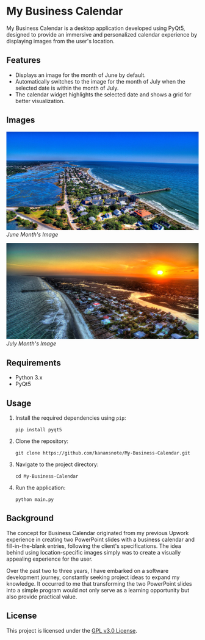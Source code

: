 # My Business Calendar

My Business Calendar is a desktop application developed using PyQt5, designed to provide an immersive and personalized calendar experience by displaying images from the user's location.

## Features

- Displays an image for the month of June by default.
- Automatically switches to the image for the month of July when the selected date is within the month of July.
- The calendar widget highlights the selected date and shows a grid for better visualization.

## Images

![June Image](./for_june_image.jpg)
*June Month's Image*

![July Image](./for_july_image.jpg)
*July Month's Image*

## Requirements

- Python 3.x
- PyQt5

## Usage

1. Install the required dependencies using `pip`:
    ```
    pip install pyqt5
    ```

2. Clone the repository:
    ```
    git clone https://github.com/kanansnote/My-Business-Calendar.git
    ```

3. Navigate to the project directory:
    ```
    cd My-Business-Calendar
    ```

4. Run the application:
    ```
    python main.py
    ```

## Background

The concept for Business Calendar originated from my previous Upwork experience in creating two PowerPoint slides with a business calendar and fill-in-the-blank entries, following the client's specifications. The idea behind using location-specific images simply was to create a visually appealing experience for the user.

Over the past two to three years, I have embarked on a software development journey, constantly seeking project ideas to expand my knowledge. It occurred to me that transforming the two PowerPoint slides into a simple program would not only serve as a learning opportunity but also provide practical value.

## License

This project is licensed under the [GPL v3.0 License](LICENSE).
